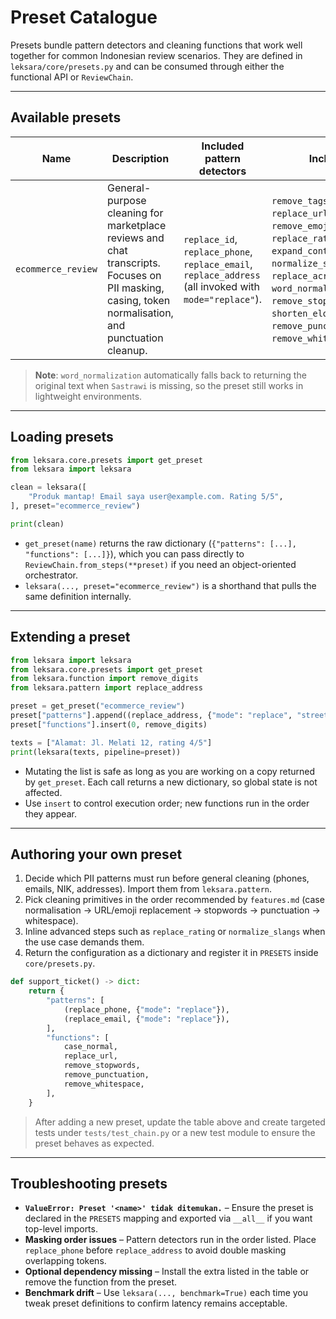 # Preset Catalogue

Presets bundle pattern detectors and cleaning functions that work well together for common Indonesian review scenarios. They are defined in `leksara/core/presets.py` and can be consumed through either the functional API or `ReviewChain`.

---

## Available presets

| Name | Description | Included pattern detectors | Included functions | Optional dependencies |
| --- | --- | --- | --- | --- |
| `ecommerce_review` | General-purpose cleaning for marketplace reviews and chat transcripts. Focuses on PII masking, casing, token normalisation, and punctuation cleanup. | `replace_id`, `replace_phone`, `replace_email`, `replace_address` (all invoked with `mode="replace"`). | `remove_tags`, `case_normal`, `replace_url(mode="remove")`, `remove_emoji(mode="replace")`, `replace_rating`, `expand_contraction`, `normalize_slangs(mode="replace")`, `replace_acronym(mode="replace")`, `word_normalization`, `remove_stopwords`, `shorten_elongation`, `remove_punctuation`, `remove_whitespace`. | `emoji` (for richer emoji mapping), `Sastrawi` (for `word_normalization`). |

> **Note**: `word_normalization` automatically falls back to returning the original text when `Sastrawi` is missing, so the preset still works in lightweight environments.

---

## Loading presets

```python
from leksara.core.presets import get_preset
from leksara import leksara

clean = leksara([
    "Produk mantap! Email saya user@example.com. Rating 5/5",
], preset="ecommerce_review")

print(clean)
```

- `get_preset(name)` returns the raw dictionary (`{"patterns": [...], "functions": [...]}`), which you can pass directly to `ReviewChain.from_steps(**preset)` if you need an object-oriented orchestrator.
- `leksara(..., preset="ecommerce_review")` is a shorthand that pulls the same definition internally.

---

## Extending a preset

```python
from leksara import leksara
from leksara.core.presets import get_preset
from leksara.function import remove_digits
from leksara.pattern import replace_address

preset = get_preset("ecommerce_review")
preset["patterns"].append((replace_address, {"mode": "replace", "street": True}))
preset["functions"].insert(0, remove_digits)

texts = ["Alamat: Jl. Melati 12, rating 4/5"]
print(leksara(texts, pipeline=preset))
```

- Mutating the list is safe as long as you are working on a copy returned by `get_preset`. Each call returns a new dictionary, so global state is not affected.
- Use `insert` to control execution order; new functions run in the order they appear.

---

## Authoring your own preset

1. Decide which PII patterns must run before general cleaning (phones, emails, NIK, addresses). Import them from `leksara.pattern`.
2. Pick cleaning primitives in the order recommended by `features.md` (case normalisation → URL/emoji replacement → stopwords → punctuation → whitespace).
3. Inline advanced steps such as `replace_rating` or `normalize_slangs` when the use case demands them.
4. Return the configuration as a dictionary and register it in `PRESETS` inside `core/presets.py`.

```python
def support_ticket() -> dict:
    return {
        "patterns": [
            (replace_phone, {"mode": "replace"}),
            (replace_email, {"mode": "replace"}),
        ],
        "functions": [
            case_normal,
            replace_url,
            remove_stopwords,
            remove_punctuation,
            remove_whitespace,
        ],
    }
```

> After adding a new preset, update the table above and create targeted tests under `tests/test_chain.py` or a new test module to ensure the preset behaves as expected.

---

## Troubleshooting presets

- **`ValueError: Preset '<name>' tidak ditemukan.`** – Ensure the preset is declared in the `PRESETS` mapping and exported via `__all__` if you want top-level imports.
- **Masking order issues** – Pattern detectors run in the order listed. Place `replace_phone` before `replace_address` to avoid double masking overlapping tokens.
- **Optional dependency missing** – Install the extra listed in the table or remove the function from the preset.
- **Benchmark drift** – Use `leksara(..., benchmark=True)` each time you tweak preset definitions to confirm latency remains acceptable.
